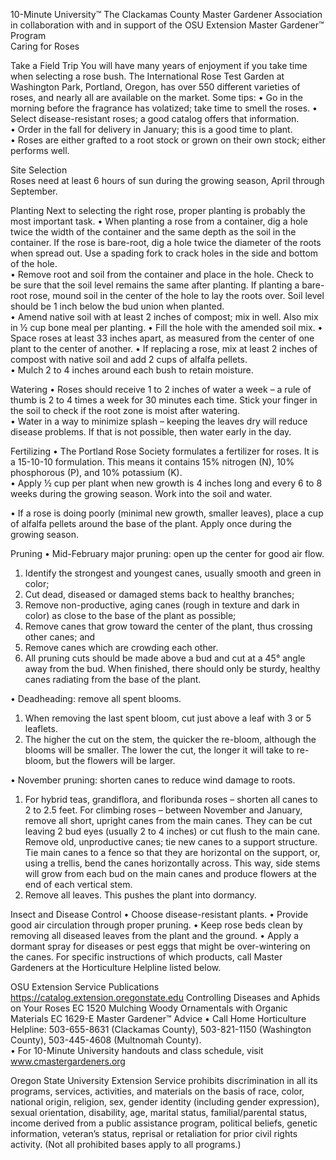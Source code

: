 

10-Minute University™ 
The Clackamas County Master Gardener Association in collaboration with and in support of 
the OSU Extension Master Gardener™ Program   
Caring for Roses 
 
Take a Field Trip 
You will have many years of enjoyment if you take time when selecting a rose bush.  The International 
Rose Test Garden at Washington Park, Portland, Oregon, has over 550 different varieties of roses, and 
nearly all are available on the market.  Some tips: 
• Go in the morning before the fragrance has volatized; take time to smell the roses. 
• Select disease-resistant roses; a good catalog offers that information.  
• Order in the fall for delivery in January; this is a good time to plant.  
• Roses are either grafted to a root stock or grown on their own stock; either performs well. 
 
Site Selection  
Roses need at least 6 hours of sun during the growing season, April through September. 
 
Planting 
Next to selecting the right rose, proper planting is probably the most important task. 
• When planting a rose from a container, dig a hole twice the width of the container and the same 
depth as the soil in the container.  If the rose is bare-root, dig a hole twice the diameter of the roots 
when spread out.  Use a spading fork to crack holes in the side and bottom of the hole.  
• Remove root and soil from the container and place in the hole.  Check to be sure that the soil level 
remains the same after planting.  If planting a bare-root rose, mound soil in the center of the hole to 
lay the roots over.  Soil level should be 1 inch below the bud union when planted.   
• Amend native soil with at least 2 inches of compost; mix in well. Also mix in ½ cup bone meal per 
planting. 
• Fill the hole with the amended soil mix. 
• Space roses at least 33 inches apart, as measured from the center of one plant to the center of 
another. 
• If replacing a rose, mix at least 2 inches of compost with native soil and add 2 cups of alfalfa pellets.  
• Mulch 2 to 4 inches around each bush to retain moisture.   
 
Watering 
• Roses should receive 1 to 2 inches of water a week – a rule of thumb is 2 to 4 times a week for 30 
minutes each time.  Stick your finger in the soil to check if the root zone is moist after watering.   
• Water in a way to minimize splash – keeping the leaves dry will reduce disease problems.  If that is not 
possible, then water early in the day. 
 
Fertilizing 
• The Portland Rose Society formulates a fertilizer for roses.  It is a 15-10-10 formulation. This means it 
contains 15% nitrogen (N), 10% phosphorous (P), and 10% potassium (K).   
• Apply ½ cup per plant when new growth is 4 inches long and every 6 to 8 weeks during the growing 
season.  Work into the soil and water.   
 

• If a rose is doing poorly (minimal new growth, smaller leaves), place a cup of alfalfa pellets around the 
base of the plant.  Apply once during the growing season. 
 
Pruning 
• Mid-February major pruning:  open up the center for good air flow.  
1. Identify the strongest and youngest canes, usually smooth and green in color; 
2. Cut dead, diseased or damaged stems back to healthy branches; 
3. Remove non-productive, aging canes (rough in texture and dark in color) as close to the base of the 
plant as possible; 
4. Remove canes that grow toward the center of the plant, thus crossing other canes; and 
5. Remove canes which are crowding each other. 
6. All pruning cuts should be made above a bud and cut at a 45° angle away from the bud. 
When finished, there should only be sturdy, healthy canes radiating from the base of the plant. 
 
• Deadheading:  remove all spent blooms.   
1. When removing the last spent bloom, cut just above a leaf with 3 or 5 leaflets.     
2. The higher the cut on the stem, the quicker the re-bloom, although the blooms will be smaller.  The 
lower the cut, the longer it will take to re-bloom, but the flowers will be larger.   
 
• November pruning:  shorten canes to reduce wind damage to roots. 
1. For hybrid teas, grandiflora, and floribunda roses – shorten all canes to 2 to 2.5 feet. For climbing 
roses – between November and January, remove all short, upright canes from the main canes.  They 
can be cut leaving 2 bud eyes (usually 2 to 4 inches) or cut flush to the main cane.  Remove old, 
unproductive canes; tie new canes to a support structure.  Tie main canes to a fence so that they are 
horizontal on the support, or, using a trellis, bend the canes horizontally across.   This way, side stems 
will grow from each bud on the main canes and produce flowers at the end of each vertical stem. 
2. Remove all leaves.  This pushes the plant into dormancy. 
 
Insect and Disease Control 
• Choose disease-resistant plants. 
• Provide good air circulation through proper pruning. 
• Keep rose beds clean by removing all diseased leaves from the plant and the ground. 
• Apply a dormant spray for diseases or pest eggs that might be over-wintering on the canes.  For 
specific instructions of which products, call Master Gardeners at the Horticulture Helpline listed 
below. 
 
OSU Extension Service Publications https://catalog.extension.oregonstate.edu 
Controlling Diseases and Aphids on Your Roses EC 1520 
Mulching Woody Ornamentals with Organic Materials EC 1629-E 
Master Gardener™ Advice 
• Call Home Horticulture Helpline:  503-655-8631 (Clackamas County), 503-821-1150 (Washington 
County), 503-445-4608 (Multnomah County).   
• For 10-Minute University handouts and class schedule, visit www.cmastergardeners.org  
 
Oregon State University Extension Service prohibits discrimination in all its programs, services, activities, and materials on the 
basis of race, color, national origin, religion, sex, gender identity (including gender expression), sexual orientation, disability, 
age, marital status, familial/parental status, income derived from a public assistance program, political beliefs, genetic 
information, veteran’s status, reprisal or retaliation for prior civil rights activity. (Not all prohibited bases apply to all programs.) 